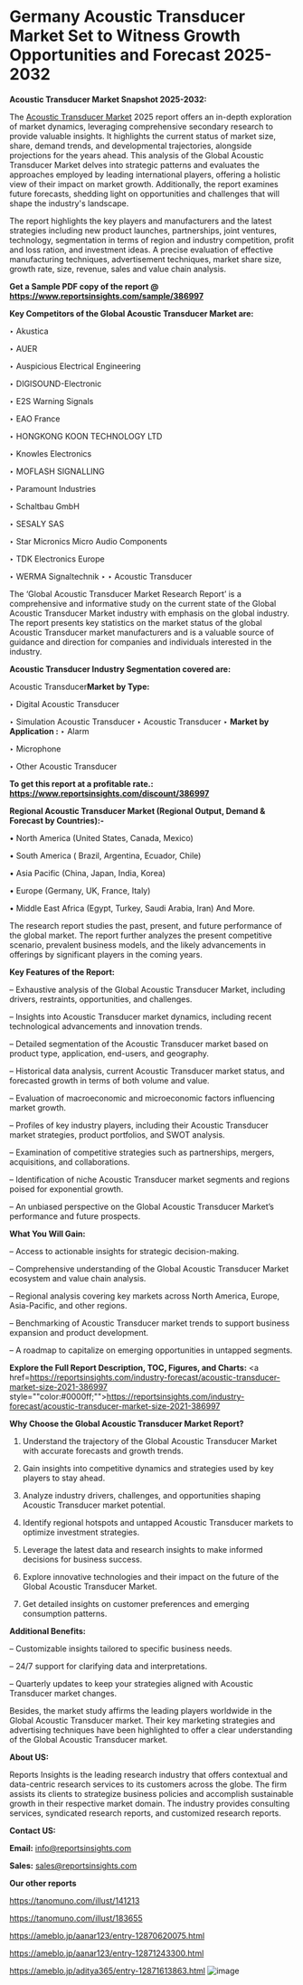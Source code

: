 # Germany Acoustic Transducer Market Set to Witness Growth Opportunities and Forecast 2025-2032

<strong>Acoustic Transducer Market Snapshot 2025-2032:</strong>

The <a href=https://www.reportsinsights.com/sample/386997>Acoustic Transducer Market</a> 2025 report offers an in-depth exploration of market dynamics, leveraging comprehensive secondary research to provide valuable insights. It highlights the current status of market size, share, demand trends, and developmental trajectories, alongside projections for the years ahead. This analysis of the Global Acoustic Transducer Market delves into strategic patterns and evaluates the approaches employed by leading international players, offering a holistic view of their impact on market growth. Additionally, the report examines future forecasts, shedding light on opportunities and challenges that will shape the industry's landscape.

The report highlights the key players and manufacturers and the latest strategies including new product launches, partnerships, joint ventures, technology, segmentation in terms of region and industry competition, profit and loss ration, and investment ideas. A precise evaluation of effective manufacturing techniques, advertisement techniques, market share size, growth rate, size, revenue, sales and value chain analysis.

<strong>Get a Sample PDF copy of the report @ <a href=https://www.reportsinsights.com/sample/386997 style=color:#0000ff;>https://www.reportsinsights.com/sample/386997</a></strong>

<strong>Key Competitors of the Global Acoustic Transducer Market are:</strong>

‣ Akustica

‣ AUER

‣ Auspicious Electrical Engineering

‣ DIGISOUND-Electronic

‣ E2S Warning Signals

‣ EAO France

‣ HONGKONG KOON TECHNOLOGY LTD

‣ Knowles Electronics

‣ MOFLASH SIGNALLING

‣ Paramount Industries

‣ Schaltbau GmbH

‣ SESALY SAS

‣ Star Micronics Micro Audio Components

‣ TDK Electronics Europe

‣ WERMA Signaltechnik
‣ 
‣ Acoustic Transducer

The ‘Global Acoustic Transducer Market Research Report’ is a comprehensive and informative study on the current state of the Global Acoustic Transducer Market industry with emphasis on the global industry. The report presents key statistics on the market status of the global Acoustic Transducer market manufacturers and is a valuable source of guidance and direction for companies and individuals interested in the industry.

<strong>Acoustic Transducer Industry Segmentation covered are:</strong>

Acoustic Transducer<strong>Market by Type:</strong>

‣ Digital Acoustic Transducer

‣ Simulation Acoustic Transducer
‣ Acoustic Transducer 
‣ 
<strong>Market by Application :</strong>
‣ Alarm

‣ Microphone

‣ Other
Acoustic Transducer

<strong>To get this report at a profitable rate.: <a href=https://www.reportsinsights.com/discount/386997 style=color:#0000ff;>https://www.reportsinsights.com/discount/386997</a></strong>

<strong>Regional Acoustic Transducer Market (Regional Output, Demand &amp; Forecast by Countries):-</strong>

• North America (United States, Canada, Mexico)

• South America ( Brazil, Argentina, Ecuador, Chile)

• Asia Pacific (China, Japan, India, Korea)

• Europe (Germany, UK, France, Italy)

• Middle East Africa (Egypt, Turkey, Saudi Arabia, Iran) And More.

The research report studies the past, present, and future performance of the global market. The report further analyzes the present competitive scenario, prevalent business models, and the likely advancements in offerings by significant players in the coming years.

<strong>Key Features of the Report:</strong>

– Exhaustive analysis of the Global Acoustic Transducer Market, including drivers, restraints, opportunities, and challenges.

– Insights into Acoustic Transducer market dynamics, including recent technological advancements and innovation trends.

– Detailed segmentation of the Acoustic Transducer market based on product type, application, end-users, and geography.

– Historical data analysis, current Acoustic Transducer market status, and forecasted growth in terms of both volume and value.

– Evaluation of macroeconomic and microeconomic factors influencing market growth.

– Profiles of key industry players, including their Acoustic Transducer market strategies, product portfolios, and SWOT analysis.

– Examination of competitive strategies such as partnerships, mergers, acquisitions, and collaborations.

– Identification of niche Acoustic Transducer market segments and regions poised for exponential growth.

– An unbiased perspective on the Global Acoustic Transducer Market’s performance and future prospects.

<strong>What You Will Gain:</strong>

– Access to actionable insights for strategic decision-making.

– Comprehensive understanding of the Global Acoustic Transducer Market ecosystem and value chain analysis.

– Regional analysis covering key markets across North America, Europe, Asia-Pacific, and other regions.

– Benchmarking of Acoustic Transducer market trends to support business expansion and product development.

– A roadmap to capitalize on emerging opportunities in untapped segments.

<strong>Explore the Full Report Description, TOC, Figures, and Charts:</strong>
<a href=https://reportsinsights.com/industry-forecast/acoustic-transducer-market-size-2021-386997 style=""color:#0000ff;"">https://reportsinsights.com/industry-forecast/acoustic-transducer-market-size-2021-386997</a>

<strong>Why Choose the Global Acoustic Transducer Market Report?</strong>

1. Understand the trajectory of the Global Acoustic Transducer Market with accurate forecasts and growth trends.

2. Gain insights into competitive dynamics and strategies used by key players to stay ahead.

3. Analyze industry drivers, challenges, and opportunities shaping Acoustic Transducer market potential.

4. Identify regional hotspots and untapped Acoustic Transducer markets to optimize investment strategies.

5. Leverage the latest data and research insights to make informed decisions for business success.

6. Explore innovative technologies and their impact on the future of the Global Acoustic Transducer Market.

7. Get detailed insights on customer preferences and emerging consumption patterns.

<strong>Additional Benefits:</strong>

– Customizable insights tailored to specific business needs.

– 24/7 support for clarifying data and interpretations.

– Quarterly updates to keep your strategies aligned with Acoustic Transducer market changes.

Besides, the market study affirms the leading players worldwide in the Global Acoustic Transducer market. Their key marketing strategies and advertising techniques have been highlighted to offer a clear understanding of the Global Acoustic Transducer market.

<strong><strong>About US</strong>:</strong>

Reports Insights is the leading research industry that offers contextual and data-centric research services to its customers across the globe. The firm assists its clients to strategize business policies and accomplish sustainable growth in their respective market domain. The industry provides consulting services, syndicated research reports, and customized research reports.

<strong>Contact US:</strong>

<p class=><b>Email:</b> <a href=mailto:info@reportsinsights.com>info@reportsinsights.com</a></p>
<p class=><b>Sales:</b> <a href=mailto:sales@reportsinsights.com>sales@reportsinsights.com</a></p>

<strong>Our other reports</strong>

<a href=https://tanomuno.com/illust/141213>https://tanomuno.com/illust/141213</a>

<a href=https://tanomuno.com/illust/183655>https://tanomuno.com/illust/183655</a>

<a href=https://ameblo.jp/aanar123/entry-12870620075.html>https://ameblo.jp/aanar123/entry-12870620075.html</a>

<a href=https://ameblo.jp/aanar123/entry-12871243300.html>https://ameblo.jp/aanar123/entry-12871243300.html</a>

<a href=https://ameblo.jp/aditya365/entry-12871613863.html>https://ameblo.jp/aditya365/entry-12871613863.html</a>
![image](https://github.com/user-attachments/assets/ae0dbaa1-84d9-4bbb-b46f-ea3eed042b14)

